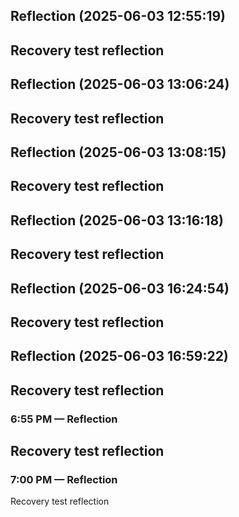 

## Reflection (2025-06-03 12:55:19)

Recovery test reflection
---


## Reflection (2025-06-03 13:06:24)

Recovery test reflection
---


## Reflection (2025-06-03 13:08:15)

Recovery test reflection
---


## Reflection (2025-06-03 13:16:18)

Recovery test reflection
---


## Reflection (2025-06-03 16:24:54)

Recovery test reflection
---


## Reflection (2025-06-03 16:59:22)

Recovery test reflection
---


### 6:55 PM — Reflection

Recovery test reflection
---


### 7:00 PM — Reflection

Recovery test reflection